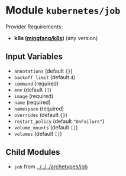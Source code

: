 
# Module `kubernetes/job`

Provider Requirements:
* **k8s ([mingfang/k8s](https://registry.terraform.io/providers/mingfang/k8s/latest))** (any version)

## Input Variables
* `annotations` (default `{}`)
* `backoff_limit` (default `4`)
* `command` (required)
* `env` (default `[]`)
* `image` (required)
* `name` (required)
* `namespace` (required)
* `overrides` (default `{}`)
* `restart_policy` (default `"OnFailure"`)
* `volume_mounts` (default `[]`)
* `volumes` (default `[]`)

## Child Modules
* `job` from [../../../archetypes/job](../../../archetypes/job)

